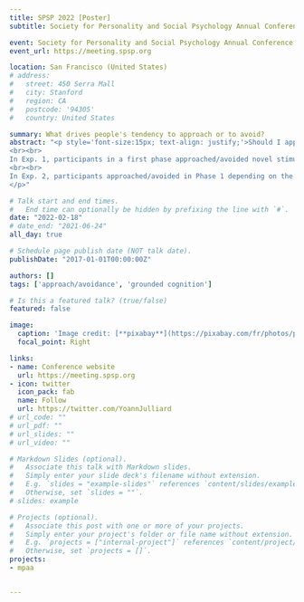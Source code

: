 ```yaml
---
title: SPSP 2022 [Poster]
subtitle: Society for Personality and Social Psychology Annual Conference 2022

event: Society for Personality and Social Psychology Annual Conference 2022
event_url: https://meeting.spsp.org

location: San Francisco (United States)
# address:
#   street: 450 Serra Mall
#   city: Stanford
#   region: CA
#   postcode: '94305'
#   country: United States

summary: What drives people's tendency to approach or to avoid?
abstract: "<p style='font-size:15px; text-align: justify;'>Should I approach or avoid? Relying on past behaviors is often adapted to decide quickly. However, past research focused on valence showing that people are faster to approach positive stimuli and avoid negative ones than the reverse (Chen & Bargh, 1999). A grounded cognition view suggests that approach/avoidance tendencies could emerge from past experiences reactivation. Hence, approach/avoidance experiences should create later tendencies.
<br><br>
In Exp. 1, participants in a first phase approached/avoided novel stimuli from two fictitious groups. In a second phase, participants were primed with these stimuli and had to approach/avoid neutral geometric shapes. We predicted and observed faster responses to approach/avoid shapes when primed with approached/avoided stimuli than the reverse, t(154) = 5.22, p = .025, dz = 0.42.
<br><br>
In Exp. 2, participants approached/avoided in Phase 1 depending on the stimuli color, not their group. We observed a similar effect, t(76) = 2.676, p = .009, dz = 0.30. A replication of this experiment yielded a similar—though smaller—effect, t(380) = 2.02, p = .044, dz = 0.10. Therefore, it seems that past approach/avoidance experiences can create later tendencies.
</p>"

# Talk start and end times.
#   End time can optionally be hidden by prefixing the line with `#`.
date: "2022-02-18"
# date_end: "2021-06-24"
all_day: true

# Schedule page publish date (NOT talk date).
publishDate: "2017-01-01T00:00:00Z"

authors: []
tags: ['approach/avoidance', 'grounded cognition']

# Is this a featured talk? (true/false)
featured: false

image:
  caption: 'Image credit: [**pixabay**](https://pixabay.com/fr/photos/panorama-le-pont-du-golden-gate-2154194/)'
  focal_point: Right

links:
- name: Conference website
  url: https://meeting.spsp.org
- icon: twitter
  icon_pack: fab
  name: Follow
  url: https://twitter.com/YoannJulliard
# url_code: ""
# url_pdf: ""
# url_slides: ""
# url_video: ""

# Markdown Slides (optional).
#   Associate this talk with Markdown slides.
#   Simply enter your slide deck's filename without extension.
#   E.g. `slides = "example-slides"` references `content/slides/example-slides.md`.
#   Otherwise, set `slides = ""`.
# slides: example

# Projects (optional).
#   Associate this post with one or more of your projects.
#   Simply enter your project's folder or file name without extension.
#   E.g. `projects = ["internal-project"]` references `content/project/deep-learning/index.md`.
#   Otherwise, set `projects = []`.
projects:
- mpaa


---
```

